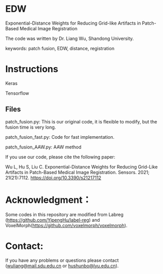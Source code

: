 # EDW
Exponential-Distance Weights for Reducing Grid-like Artifacts in Patch-Based Medical Image Registration

 The code was written by Dr. Liang Wu, Shandong University.

keywords: patch fusion, EDW, distance, registration

# Instructions

Keras

Tensorflow

## Files

patch_fusion.py: This is our original code, it is flexible to modify, but the fusion time is very long.

patch_fusion_fast.py: Code for fast implementation.

patch_fusion_AAW.py: AAW method

If you use our code, please cite the following paper:

Wu L, Hu S, Liu C. Exponential-Distance Weights for Reducing Grid-Like Artifacts in Patch-Based Medical Image Registration. Sensors. 2021; 21(21):7112. https://doi.org/10.3390/s21217112

# Acknowledgment：
Some codes in this repository are modified from Labreg (https://github.com/YipengHu/label-reg) and VoxelMorph(https://github.com/voxelmorph/voxelmorph).


# Contact:
If you have any problems or questions please contact (wuliang@mail.sdu.edu.cn or hushunbo@lyu.edu.cn).

